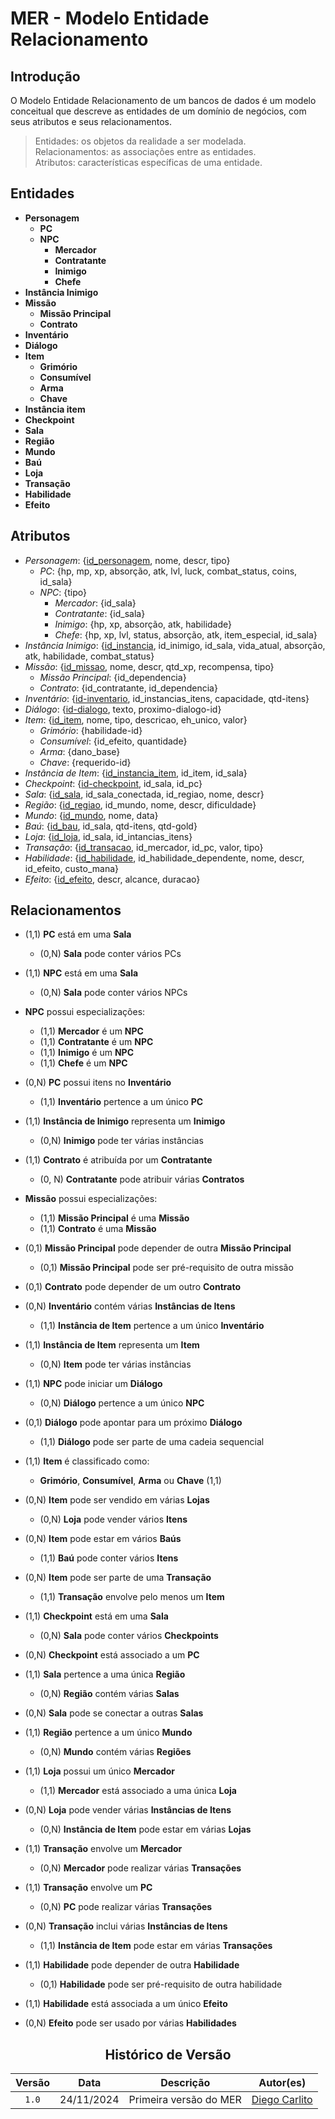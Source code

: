 # MER - Modelo Entidade Relacionamento

## Introdução

O Modelo Entidade Relacionamento de um bancos de dados é um modelo conceitual que descreve as entidades de um domínio de negócios, com seus atributos e seus relacionamentos.

> Entidades: os objetos da realidade a ser modelada.<br>
> Relacionamentos: as associações entre as entidades.<br>
> Atributos: características específicas de uma entidade.<br>


## Entidades

- **Personagem**
    - **PC**
    - **NPC**
        - **Mercador**
        - **Contratante**
        - **Inimigo**
        - **Chefe**
- **Instância Inimigo**
- **Missão**
    - **Missão Principal**
    - **Contrato**
- **Inventário**
- **Diálogo**
- **Item**
    - **Grimório**
    - **Consumível**
    - **Arma**
    - **Chave**
- **Instância item**
- **Checkpoint**
- **Sala**
- **Região**
- **Mundo**
- **Baú**
- **Loja**
- **Transação** 
- **Habilidade**
- **Efeito**

## Atributos

- *Personagem*: {<ins>id_personagem</ins>, nome, descr, tipo}
    - *PC*: {hp, mp, xp, absorção, atk, lvl, luck, combat_status, coins, id_sala}
    - *NPC*: {tipo}
        - *Mercador*: {id_sala}
        - *Contratante*: {id_sala}
        - *Inimigo*: {hp, xp, absorção, atk, habilidade}
        - *Chefe*: {hp, xp, lvl, status, absorção, atk, item_especial, id_sala}
- *Instância Inimigo*: {<ins>id_instancia</ins>, id_inimigo, id_sala, vida_atual, absorção, atk, habilidade, combat_status}
- *Missão*: {<ins>id_missao</ins>, nome, descr, qtd_xp, recompensa, tipo}
  - *Missão Principal*: {id_dependencia}
  - *Contrato*: {id_contratante, id_dependencia}
- *Inventário*: {<ins>id-inventario</ins>, id_instancias_itens, capacidade, qtd-itens}
- *Diálogo*: {<ins>id-dialogo</ins>, texto, proximo-dialogo-id}
- *Item*: {<ins>id_item</ins>, nome, tipo, descricao, eh_unico, valor}
  - *Grimório*: {habilidade-id}
  - *Consumível*: {id_efeito, quantidade}
  - *Arma*: {dano_base}
  - *Chave*: {requerido-id}
- *Instância de Item*: {<ins>id_instancia_item</ins>, id_item, id_sala}
- *Checkpoint*: {<ins>id-checkpoint</ins>, id_sala, id_pc}
- *Sala*: {<ins>id_sala</ins>, id_sala_conectada, id_regiao, nome, descr}
- *Região*: {<ins>id_regiao</ins>, id_mundo, nome, descr, dificuldade}
- *Mundo*: {<ins>id_mundo</ins>, nome, data}
- *Baú*: {<ins>id_bau</ins>, id_sala, qtd-itens, qtd-gold}
- *Loja*: {<ins>id_loja</ins>, id_sala, id_intancias_itens}
- *Transação*: {<ins>id_transacao</ins>, id_mercador, id_pc, valor, tipo}
- *Habilidade*: {<ins>id_habilidade</ins>, id_habilidade_dependente, nome, descr, id_efeito, custo_mana}
- *Efeito*: {<ins>id_efeito</ins>, descr, alcance, duracao}

## Relacionamentos

- (1,1) **PC** está em uma **Sala**  
  - (0,N) **Sala** pode conter vários PCs
- (1,1) **NPC** está em uma **Sala**  
  - (0,N) **Sala** pode conter vários NPCs
- **NPC** possui especializações:
  - (1,1) **Mercador** é um **NPC**
  - (1,1) **Contratante** é um **NPC**
  - (1,1) **Inimigo** é um **NPC**
  - (1,1) **Chefe** é um **NPC**
- (0,N) **PC** possui itens no **Inventário**  
  - (1,1) **Inventário** pertence a um único **PC**

- (1,1) **Instância de Inimigo** representa um **Inimigo**  
  - (0,N) **Inimigo** pode ter várias instâncias 

- (1,1) **Contrato** é atribuída por um **Contratante**  
  - (0, N) **Contratante** pode atribuir várias **Contratos**
- **Missão** possui especializações:
  - (1,1) **Missão Principal** é uma **Missão**
  - (1,1) **Contrato** é uma **Missão**
- (0,1) **Missão Principal** pode depender de outra **Missão Principal**  
  - (0,1) **Missão Principal** pode ser pré-requisito de outra missão
- (0,1) **Contrato** pode depender de um outro **Contrato**

- (0,N) **Inventário** contém várias **Instâncias de Itens**  
  - (1,1) **Instância de Item** pertence a um único **Inventário**
- (1,1) **Instância de Item** representa um **Item**  
  - (0,N) **Item** pode ter várias instâncias

- (1,1) **NPC** pode iniciar um **Diálogo**  
  - (0,N) **Diálogo** pertence a um único **NPC**
- (0,1) **Diálogo** pode apontar para um próximo **Diálogo**  
  - (1,1) **Diálogo** pode ser parte de uma cadeia sequencial

- (1,1) **Item** é classificado como:
  - **Grimório**, **Consumível**, **Arma** ou **Chave** (1,1)
- (0,N) **Item** pode ser vendido em várias **Lojas**  
  - (0,N) **Loja** pode vender vários **Itens**
- (0,N) **Item** pode estar em vários **Baús**  
  - (1,1) **Baú** pode conter vários **Itens**
- (0,N) **Item** pode ser parte de uma **Transação**  
  - (1,1) **Transação** envolve pelo menos um **Item**

- (1,1) **Checkpoint** está em uma **Sala**  
  - (0,N) **Sala** pode conter vários **Checkpoints**
- (0,N) **Checkpoint** está associado a um **PC**

- (1,1) **Sala** pertence a uma única **Região**  
  - (0,N) **Região** contém várias **Salas**
- (0,N) **Sala** pode se conectar a outras **Salas**

- (1,1) **Região** pertence a um único **Mundo**  
  - (0,N) **Mundo** contém várias **Regiões**

- (1,1) **Loja** possui um único **Mercador**  
  - (1,1) **Mercador** está associado a uma única **Loja**
- (0,N) **Loja** pode vender várias **Instâncias de Itens**  
  - (0,N) **Instância de Item** pode estar em várias **Lojas**

- (1,1) **Transação** envolve um **Mercador**  
  - (0,N) **Mercador** pode realizar várias **Transações**
- (1,1) **Transação** envolve um **PC**  
  - (0,N) **PC** pode realizar várias **Transações**
- (0,N) **Transação** inclui várias **Instâncias de Itens**  
  - (1,1) **Instância de Item** pode estar em várias **Transações**

- (1,1) **Habilidade** pode depender de outra **Habilidade**  
  - (0,1) **Habilidade** pode ser pré-requisito de outra habilidade
- (1,1) **Habilidade** está associada a um único **Efeito**

- (0,N) **Efeito** pode ser usado por várias **Habilidades**

<center>

## Histórico de Versão
| Versão | Data | Descrição | Autor(es) |
| :-: | :-: | :-: | :-: | 
| `1.0`  | 24/11/2024 | Primeira versão  do MER  | [Diego Carlito](https://github.com/DiegoCarlito) |

</center>

